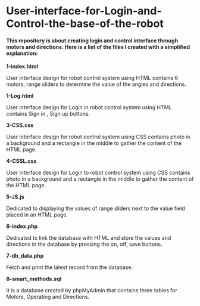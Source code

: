 # User-interface-for-Login-and-Control-the-base-of-the-robot
#### This repository is about creating login and control interface through motors and directions. Here is a list of the files I created with a simplified explanation:


**1-index.html**

 User interface design for robot control system using HTML contains 6 motors, range sliders to determine the value of the angles and directions.
 
**1-Log.html**

 User interface design for Login in robot control system using HTML contains Sign in , Sign up buttons.
 
**3-CSS.css**

 User interface design for robot control system using CSS contains photo in a background and a rectangle in the middle to gather the content of the HTML page.
 
**4-CSSL.css**

 User interface design for Login to robot control system using CSS contains photo in a background and a rectangle in the middle to gather the content of the HTML page.
 
**5-JS.js**

 Dedicated to displaying the values ​​of range sliders next to the value field placed in an HTML page.

**6-index.php**

 Dedicated to link the database with HTML and store the values and directions ​​in the database by pressing the on, off, save buttons.

**7-db_data.php**

 Fetch and print the latest record from the database.

**8-smart_methods.sql**

 It is a database created by phpMyAdmin that contains three tables for Motors, Operating and Directions.
